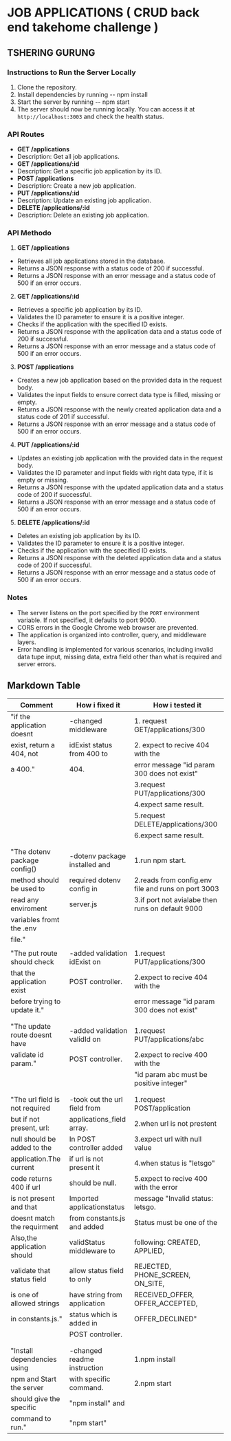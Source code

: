 # JOB APPLICATIONS ( CRUD back end takehome challenge )


## TSHERING GURUNG


### Instructions to Run the Server Locally

1. Clone the repository.
2. Install dependencies by running -- npm install
3. Start the server by running -- npm start
4. The server should now be running locally. You can access it at `http://localhost:3003` and check the health status.

### API Routes

- **GET /applications**
- Description: Get all job applications.
- **GET /applications/:id**
- Description: Get a specific job application by its ID.
- **POST /applications**
- Description: Create a new job application.
- **PUT /applications/:id**
- Description: Update an existing job application.
- **DELETE /applications/:id**
- Description: Delete an existing job application.

### API Methodo

1. **GET /applications**
- Retrieves all job applications stored in the database.
- Returns a JSON response with a status code of 200 if successful.
- Returns a JSON response with an error message and a status code of 500 if an error occurs.

2. **GET /applications/:id**
- Retrieves a specific job application by its ID.
- Validates the ID parameter to ensure it is a positive integer.
- Checks if the application with the specified ID exists.
- Returns a JSON response with the application data and a status code of 200 if successful.
- Returns a JSON response with an error message and a status code of 500 if an error occurs.

3. **POST /applications**
- Creates a new job application based on the provided data in the request body.
- Validates the input fields to ensure correct data type is filled, missing or empty.
- Returns a JSON response with the newly created application data and a status code of 201   if successful.
- Returns a JSON response with an error message and a status code of 500 if an error occurs.

4. **PUT /applications/:id**
- Updates an existing job application with the provided data in the request body.
- Validates the ID parameter and input fields with right data type, if it is empty or missing.
- Returns a JSON response with the updated application data and a status code of 200 if successful.
- Returns a JSON response with an error message and a status code of 500 if an error occurs.

5. **DELETE /applications/:id**
- Deletes an existing job application by its ID.
- Validates the ID parameter to ensure it is a positive integer.
- Checks if the application with the specified ID exists.
- Returns a JSON response with the deleted application data and a status code of 200 if successful.
- Returns a JSON response with an error message and a status code of 500 if an error occurs.

### Notes

- The server listens on the port specified by the `PORT` environment variable. If not specified, it defaults to port 9000.
- CORS errors in the Google Chrome web browser are prevented.
- The application is organized into controller, query, and middleware layers.
- Error handling is implemented for various scenarios, including invalid data tupe input, missing data, extra field other than what is required and server errors.


## Markdown Table

| Comment                      | How i fixed it               | How i tested it                                     |
|------------------------------|------------------------------|-----------------------------------------------------|
|"if the application doesnt    | -changed middleware          | 1. request GET/applications/300
|  exist, return a 404, not    |   idExist status from 400 to | 2. expect to recive 404 with the 
|  a 400."                     |   404.                       |    error message "id param 300 does not exist"      |
|                              |                              | 3.request PUT/applications/300
|                              |                              | 4.expect same result.
|                              |                              | 5.request DELETE/applications/300
|                              |                              | 6.expect same result.
|                              |                              |  
|                              |                              | 
| "The dotenv package config() | -dotenv package installed and| 1.run npm start.
|   method should be used to   |  required dotenv config in   | 2.reads from config.env file and runs on port 3003
|   read any enviroment        |  server.js                   | 3.if port not avialabe then runs on default 9000
|   variables fromt the .env   |                              |
|   file."                     |                              |
|                              |                              |
|"The put route should check   | -added validation idExist on | 1.request PUT/applications/300
|  that the application exist  | POST controller.             | 2.expect to recive 404 with the 
|  before trying to update it."|                              |   error message "id param 300 does not exist"
|                              |                              |
|                              |                              |
|"The update route doesnt have | -added validation validId on | 1.request PUT/applications/abc
|   validate id param."        | POST controller.             | 2.expect to recive 400 with the 
|                              |                              |   "id param abc must be positive integer"
|                              |                              |
|                              |                              |
|"The url field is not required| -took out the url field from | 1.request POST/application
|   but if not present, url:   |  applications_field array.   | 2.when url is not prestent
|   null should be added to the|  In POST controller added    | 3.expect url with null value
|   application.The current    |  if url is not present it    | 4.when status is "letsgo"
|   code returns 400 if url    |  should be null.             | 5.expect to recive 400 with the error
|   is not present and that    |  Imported applicationstatus  |  message "Invalid status: letsgo.
|   doesnt match the requirment|  from constants.js and added |  Status must be one of the
|   Also,the application should|  validStatus middleware to   |  following: CREATED, APPLIED,
|   validate that status field |  allow status field to only  |  REJECTED, PHONE_SCREEN, ON_SITE,
|   is one of allowed strings  |  have string from application| RECEIVED_OFFER, OFFER_ACCEPTED,
|   in constants.js."          |  status which is added in    | OFFER_DECLINED"
|                              |  POST controller.            |
|                              |                              |  
|                              |                              |
|"Install dependencies using   | -changed readme instruction  | 1.npm install
|   npm and Start the server   |  with specific command.      | 2.npm start
|   should give the specific   |   "npm install" and          |
|   command to run."           |   "npm start"                |                                     |


